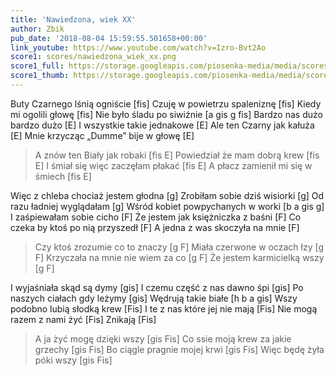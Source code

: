 ```yaml
---
title: 'Nawiedzona, wiek XX'
author: Zbik
pub_date: '2018-08-04 15:59:55.501658+00:00'
link_youtube: https://www.youtube.com/watch?v=Izro-Bvt2Ao
score1: scores/nawiedzona_wiek_xx.png
score1_full: https://storage.googleapis.com/piosenka-media/media/scores/nawiedzona_wiek_xx.png
score1_thumb: https://storage.googleapis.com/piosenka-media/media/scores/nawiedzona_wiek_xx.png.180x0_q85_upscale.png
---
```


Buty Czarnego lśnią ogniście [fis]
Czuję w powietrzu spaleniznę [fis]
Kiedy mi ogolili głowę [fis]
Nie było śladu po siwiźnie [a gis g fis]
Bardzo nas dużo bardzo dużo [E]
I wszystkie takie jednakowe [E]
Ale ten Czarny jak kałuża [E]
Mnie krzycząc „Dumme” bije w głowę [E]

>A znów ten Biały jak robaki [fis E]
>Powiedział że mam dobrą krew [fis E]
>I śmiał się więc zaczęłam płakać [fis E]
>A płacz zamienił mi się w śmiech [fis E]

Więc z chleba chociaż jestem głodna [g]
Zrobiłam sobie dziś wisiorki [g]
Od razu ładniej wyglądałam [g]
Wśród kobiet powpychanych w worki [b a gis g]
I zaśpiewałam sobie cicho [F]
Że jestem jak księżniczka z baśni [F]
Co czeka by ktoś po nią przyszedł [F]
A jedna z was skoczyła na mnie [F]

>Czy ktoś zrozumie co to znaczy [g F]
>Miała czerwone w oczach łzy [g F]
>Krzyczała na mnie nie wiem za co [g F]
>Że jestem karmicielką wszy [g F]

I wyjaśniała skąd są dymy [gis]
I czemu część z nas dawno śpi [gis]
Po naszych ciałach gdy leżymy [gis]
Wędrują takie białe [h b a gis]
Wszy podobno lubią słodką krew [Fis]
I te z nas które jej nie mają [Fis]
Nie mogą razem z nami żyć [Fis]
Znikają [Fis]

>A ja żyć mogę dzięki wszy [gis Fis]
>Co ssie moją krew za jakie grzechy [gis Fis]
>Bo ciągle pragnie mojej krwi [gis Fis]
>Więc będę żyła póki wszy [gis Fis]